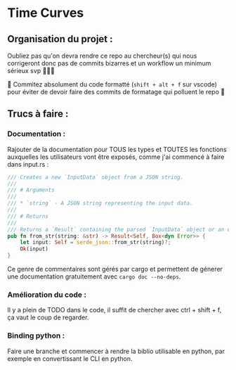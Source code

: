 # Time Curves

## Organisation du projet :

Oubliez pas qu'on devra rendre ce repo au chercheur(s) qui nous corrigeront donc pas de commits bizarres et un workflow un minimum sérieux svp 🙏🙏🙏

🚨 Commitez absolument du code formatté (`shift + alt + f` sur vscode) pour éviter de devoir faire des commits de formatage qui polluent le repo 🚨

## Trucs à faire :

### Documentation :

Rajouter de la documentation pour TOUS les types et TOUTES les fonctions auxquelles les utilisateurs vont être exposés, comme j'ai commencé à faire dans input.rs :
```rust
/// Creates a new `InputData` object from a JSON string.
///
/// # Arguments
///
/// * `string` - A JSON string representing the input data.
///
/// # Returns
///
/// Returns a `Result` containing the parsed `InputData` object or an error if parsing fails.
pub fn from_str(string: &str) -> Result<Self, Box<dyn Error>> {
    let input: Self = serde_json::from_str(string)?;
    Ok(input)
}
```
Ce genre de commentaires sont gérés par cargo et permettent de génerer une documentation gratuitement avec `cargo doc --no-deps`.

### Amélioration du code :

Il y a plein de TODO dans le code, il suffit de chercher avec ctrl + shift + f, ça vaut le coup de regarder.

### Binding python :

Faire une branche et commencer à rendre la biblio utilisable en python, par exemple en convertissant le CLI en python.

